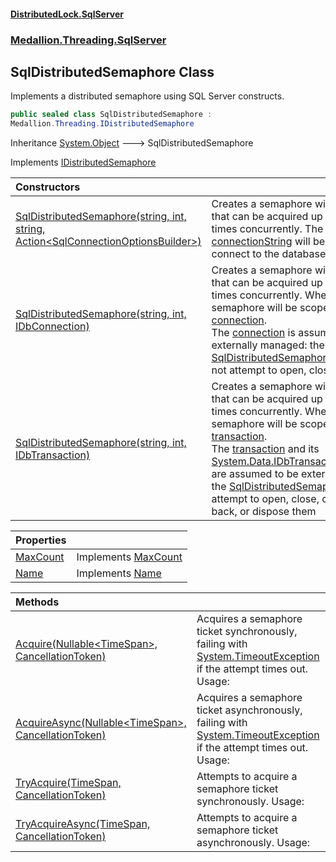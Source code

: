 #### [DistributedLock.SqlServer](README.md 'README')
### [Medallion.Threading.SqlServer](Medallion.Threading.SqlServer.md 'Medallion.Threading.SqlServer')

## SqlDistributedSemaphore Class

Implements a distributed semaphore using SQL Server constructs.

```csharp
public sealed class SqlDistributedSemaphore :
Medallion.Threading.IDistributedSemaphore
```

Inheritance [System.Object](https://docs.microsoft.com/en-us/dotnet/api/System.Object 'System.Object') &#129106; SqlDistributedSemaphore

Implements [IDistributedSemaphore](https://github.com/madelson/DistributedLock/tree/default-documentation/docs/api/DistributedLock.Core/IDistributedSemaphore.md 'Medallion.Threading.IDistributedSemaphore')

| Constructors | |
| :--- | :--- |
| [SqlDistributedSemaphore(string, int, string, Action&lt;SqlConnectionOptionsBuilder&gt;)](SqlDistributedSemaphore..ctor.s6/ahDpIg3est068m3+NgA.md 'Medallion.Threading.SqlServer.SqlDistributedSemaphore.SqlDistributedSemaphore(string, int, string, System.Action<Medallion.Threading.SqlServer.SqlConnectionOptionsBuilder>)') | Creates a semaphore with name [name](SqlDistributedSemaphore..ctor.s6/ahDpIg3est068m3+NgA.md#Medallion.Threading.SqlServer.SqlDistributedSemaphore.SqlDistributedSemaphore(string,int,string,System.Action_Medallion.Threading.SqlServer.SqlConnectionOptionsBuilder_).name 'Medallion.Threading.SqlServer.SqlDistributedSemaphore.SqlDistributedSemaphore(string, int, string, System.Action<Medallion.Threading.SqlServer.SqlConnectionOptionsBuilder>).name') that can be acquired up to [maxCount](SqlDistributedSemaphore..ctor.s6/ahDpIg3est068m3+NgA.md#Medallion.Threading.SqlServer.SqlDistributedSemaphore.SqlDistributedSemaphore(string,int,string,System.Action_Medallion.Threading.SqlServer.SqlConnectionOptionsBuilder_).maxCount 'Medallion.Threading.SqlServer.SqlDistributedSemaphore.SqlDistributedSemaphore(string, int, string, System.Action<Medallion.Threading.SqlServer.SqlConnectionOptionsBuilder>).maxCount') <br/>times concurrently. The provided [connectionString](SqlDistributedSemaphore..ctor.s6/ahDpIg3est068m3+NgA.md#Medallion.Threading.SqlServer.SqlDistributedSemaphore.SqlDistributedSemaphore(string,int,string,System.Action_Medallion.Threading.SqlServer.SqlConnectionOptionsBuilder_).connectionString 'Medallion.Threading.SqlServer.SqlDistributedSemaphore.SqlDistributedSemaphore(string, int, string, System.Action<Medallion.Threading.SqlServer.SqlConnectionOptionsBuilder>).connectionString') will be used to connect to the database. |
| [SqlDistributedSemaphore(string, int, IDbConnection)](SqlDistributedSemaphore..ctor.BXWZBo51Xli5HcVudj4PPQ.md 'Medallion.Threading.SqlServer.SqlDistributedSemaphore.SqlDistributedSemaphore(string, int, System.Data.IDbConnection)') | Creates a semaphore with name [name](SqlDistributedSemaphore..ctor.BXWZBo51Xli5HcVudj4PPQ.md#Medallion.Threading.SqlServer.SqlDistributedSemaphore.SqlDistributedSemaphore(string,int,System.Data.IDbConnection).name 'Medallion.Threading.SqlServer.SqlDistributedSemaphore.SqlDistributedSemaphore(string, int, System.Data.IDbConnection).name') that can be acquired up to [maxCount](SqlDistributedSemaphore..ctor.BXWZBo51Xli5HcVudj4PPQ.md#Medallion.Threading.SqlServer.SqlDistributedSemaphore.SqlDistributedSemaphore(string,int,System.Data.IDbConnection).maxCount 'Medallion.Threading.SqlServer.SqlDistributedSemaphore.SqlDistributedSemaphore(string, int, System.Data.IDbConnection).maxCount') <br/>times concurrently. When acquired, the semaphore will be scoped to the given [connection](SqlDistributedSemaphore..ctor.BXWZBo51Xli5HcVudj4PPQ.md#Medallion.Threading.SqlServer.SqlDistributedSemaphore.SqlDistributedSemaphore(string,int,System.Data.IDbConnection).connection 'Medallion.Threading.SqlServer.SqlDistributedSemaphore.SqlDistributedSemaphore(string, int, System.Data.IDbConnection).connection'). <br/>The [connection](SqlDistributedSemaphore..ctor.BXWZBo51Xli5HcVudj4PPQ.md#Medallion.Threading.SqlServer.SqlDistributedSemaphore.SqlDistributedSemaphore(string,int,System.Data.IDbConnection).connection 'Medallion.Threading.SqlServer.SqlDistributedSemaphore.SqlDistributedSemaphore(string, int, System.Data.IDbConnection).connection') is assumed to be externally managed: the [SqlDistributedSemaphore](SqlDistributedSemaphore.md 'Medallion.Threading.SqlServer.SqlDistributedSemaphore') will <br/>not attempt to open, close, or dispose it |
| [SqlDistributedSemaphore(string, int, IDbTransaction)](SqlDistributedSemaphore..ctor.h/TmHEv8QIhpjqtxBSqudA.md 'Medallion.Threading.SqlServer.SqlDistributedSemaphore.SqlDistributedSemaphore(string, int, System.Data.IDbTransaction)') | Creates a semaphore with name [name](SqlDistributedSemaphore..ctor.h/TmHEv8QIhpjqtxBSqudA.md#Medallion.Threading.SqlServer.SqlDistributedSemaphore.SqlDistributedSemaphore(string,int,System.Data.IDbTransaction).name 'Medallion.Threading.SqlServer.SqlDistributedSemaphore.SqlDistributedSemaphore(string, int, System.Data.IDbTransaction).name') that can be acquired up to [maxCount](SqlDistributedSemaphore..ctor.h/TmHEv8QIhpjqtxBSqudA.md#Medallion.Threading.SqlServer.SqlDistributedSemaphore.SqlDistributedSemaphore(string,int,System.Data.IDbTransaction).maxCount 'Medallion.Threading.SqlServer.SqlDistributedSemaphore.SqlDistributedSemaphore(string, int, System.Data.IDbTransaction).maxCount') <br/>times concurrently. When acquired, the semaphore will be scoped to the given [transaction](SqlDistributedSemaphore..ctor.h/TmHEv8QIhpjqtxBSqudA.md#Medallion.Threading.SqlServer.SqlDistributedSemaphore.SqlDistributedSemaphore(string,int,System.Data.IDbTransaction).transaction 'Medallion.Threading.SqlServer.SqlDistributedSemaphore.SqlDistributedSemaphore(string, int, System.Data.IDbTransaction).transaction'). <br/>The [transaction](SqlDistributedSemaphore..ctor.h/TmHEv8QIhpjqtxBSqudA.md#Medallion.Threading.SqlServer.SqlDistributedSemaphore.SqlDistributedSemaphore(string,int,System.Data.IDbTransaction).transaction 'Medallion.Threading.SqlServer.SqlDistributedSemaphore.SqlDistributedSemaphore(string, int, System.Data.IDbTransaction).transaction') and its [System.Data.IDbTransaction.Connection](https://docs.microsoft.com/en-us/dotnet/api/System.Data.IDbTransaction.Connection 'System.Data.IDbTransaction.Connection') are assumed to be externally managed: <br/>the [SqlDistributedSemaphore](SqlDistributedSemaphore.md 'Medallion.Threading.SqlServer.SqlDistributedSemaphore') will not attempt to open, close, commit, roll back, or dispose them |

| Properties | |
| :--- | :--- |
| [MaxCount](SqlDistributedSemaphore.MaxCount.md 'Medallion.Threading.SqlServer.SqlDistributedSemaphore.MaxCount') | Implements [MaxCount](https://github.com/madelson/DistributedLock/tree/default-documentation/docs/api/DistributedLock.Core/IDistributedSemaphore.MaxCount.md 'Medallion.Threading.IDistributedSemaphore.MaxCount') |
| [Name](SqlDistributedSemaphore.Name.md 'Medallion.Threading.SqlServer.SqlDistributedSemaphore.Name') | Implements [Name](https://github.com/madelson/DistributedLock/tree/default-documentation/docs/api/DistributedLock.Core/IDistributedSemaphore.Name.md 'Medallion.Threading.IDistributedSemaphore.Name') |

| Methods | |
| :--- | :--- |
| [Acquire(Nullable&lt;TimeSpan&gt;, CancellationToken)](SqlDistributedSemaphore.Acquire.4HnR2Q10n/AB5PR0OVZDpw.md 'Medallion.Threading.SqlServer.SqlDistributedSemaphore.Acquire(System.Nullable<System.TimeSpan>, System.Threading.CancellationToken)') | Acquires a semaphore ticket synchronously, failing with [System.TimeoutException](https://docs.microsoft.com/en-us/dotnet/api/System.TimeoutException 'System.TimeoutException') if the attempt times out. Usage: |
| [AcquireAsync(Nullable&lt;TimeSpan&gt;, CancellationToken)](SqlDistributedSemaphore.AcquireAsync.0jaVdGSo+de/zoZcbd0xQw.md 'Medallion.Threading.SqlServer.SqlDistributedSemaphore.AcquireAsync(System.Nullable<System.TimeSpan>, System.Threading.CancellationToken)') | Acquires a semaphore ticket asynchronously, failing with [System.TimeoutException](https://docs.microsoft.com/en-us/dotnet/api/System.TimeoutException 'System.TimeoutException') if the attempt times out. Usage: |
| [TryAcquire(TimeSpan, CancellationToken)](SqlDistributedSemaphore.TryAcquire.3L6fL8XbcwjI2MLrAh55tw.md 'Medallion.Threading.SqlServer.SqlDistributedSemaphore.TryAcquire(System.TimeSpan, System.Threading.CancellationToken)') | Attempts to acquire a semaphore ticket synchronously. Usage: |
| [TryAcquireAsync(TimeSpan, CancellationToken)](SqlDistributedSemaphore.TryAcquireAsync.IRSRwL6SUQA/rW6ewYOdNw.md 'Medallion.Threading.SqlServer.SqlDistributedSemaphore.TryAcquireAsync(System.TimeSpan, System.Threading.CancellationToken)') | Attempts to acquire a semaphore ticket asynchronously. Usage: |
